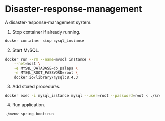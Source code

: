 # Disaster-response-management
A disaster-response-management system.

1. Stop container if already running.
```bash
docker container stop mysql_instance
```

2. Start MySQL.
```bash
docker run --rm --name=mysql_instance \
    --net=host \
    -e MYSQL_DATABASE=db_palapa \
    -e MYSQL_ROOT_PASSWORD=root \
    docker.io/library/mysql:8.4.3
```

3. Add stored procedures.
```bash
docker exec -i mysql_instance mysql --user=root --password=root < ./src/sql/points.sql
```

4. Run application.
```bash
./mvnw spring-boot:run
```
